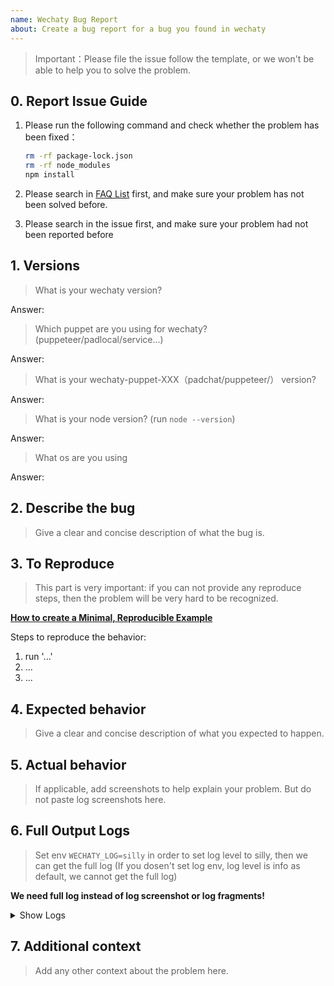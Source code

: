 ```yaml
---
name: Wechaty Bug Report
about: Create a bug report for a bug you found in wechaty
---
```


> Important：Please file the issue follow the template, or we won't be able to help you to solve the problem.

## 0. Report Issue Guide

1. Please run the following command and check whether the problem has been fixed：

    ```sh
    rm -rf package-lock.json
    rm -rf node_modules
    npm install
    ```

2. Please search in [FAQ List](https://wechaty.js.org/faq) first, and make sure your problem has not been solved before.

3. Please search in the issue first, and make sure your problem had not been reported before

## 1. Versions

> What is your wechaty version?

Answer:

> Which puppet are you using for wechaty? (puppeteer/padlocal/service...)

Answer:

> What is your wechaty-puppet-XXX（padchat/puppeteer/） version?

Answer:

> What is your node version? (run `node --version`)

Answer:

> What os are you using

Answer:

## 2. Describe the bug

> Give a clear and concise description of what the bug is.

## 3. To Reproduce

> This part is very important: if you can not provide any reproduce steps, then the problem will be very hard to be recognized.

**[How to create a Minimal, Reproducible Example](https://stackoverflow.com/help/minimal-reproducible-example)**

Steps to reproduce the behavior:

1. run '...'
2. ...
3. ...

## 4. Expected behavior

> Give a clear and concise description of what you expected to happen.

## 5. Actual behavior

> If applicable, add screenshots to help explain your problem. But do not paste log screenshots here.

## 6. Full Output Logs

> Set env `WECHATY_LOG=silly` in order to set log level to silly, then we can get the full log (If you dosen't set log env, log level is info as default, we cannot get the full log)

**We need full log instead of log screenshot or log fragments!**

<details>
<summary>
Show Logs
</summary>

```shell
$ WECHATY_LOG=silly node yourbot.js

-> PASTE YOUR FULL(DO NOT ONLY PROVIDE FRAGMENTS) LOG MESSAGES HERE

```

</details>

## 7. Additional context

> Add any other context about the problem here.
